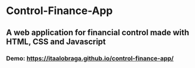 # Control-Finance-App
## A web application for financial control made with HTML, CSS and Javascript
### Demo: https://itaalobraga.github.io/control-finance-app/
